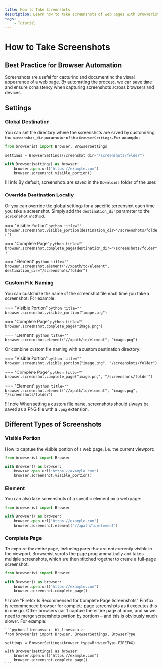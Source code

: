 ```yaml
---
title: How to Take Screenshots
description: Learn how to take screenshots of web pages with Browserist. Capture the visible portion of a web page, a specific element, or the entire page. Includes code examples.
tags:
    - Tutorial
---
```


# How to Take Screenshots
## Best Practice for Browser Automation
Screenshots are useful for capturing and documenting the visual appearance of a web page. By automating the process, we can save time and ensure consistency when capturing screenshots across browsers and devices.

## Settings
### Global Destination
You can set the directory where the screenshots are saved by customizing the `screenshot_dir` parameter of the `BrowserSettings`. For example:

```python linenums="1" hl_lines="3 7"
from browserist import Browser, BrowserSettings

settings = BrowserSettings(screenshot_dir="/screenshots/folder")

with Browser(settings) as browser:
    browser.open.url("https://example.com")
    browser.screenshot.visible_portion()
```

!!! info
    By default, screenshots are saved in the `Downloads` folder of the user.

### Override Destination Locally
Or you can override the global settings for a specific screenshot each time you take a screenshot. Simply add the `destination_dir` parameter to the screenshot method:

=== "Visible Portion"
    ```python title=""
    browser.screenshot.visible_portion(destination_dir="/screenshots/folder")
    ```

=== "Complete Page"
    ```python title=""
    browser.screenshot.complete_page(destination_dir="/screenshots/folder")
    ```

=== "Element"
    ```python title=""
    browser.screenshot.element("//xpath/to/element", destination_dir="/screenshots/folder")
    ```

### Custom File Naming
You can customize the name of the screenshot file each time you take a screenshot. For example:

=== "Visible Portion"
    ```python title=""
    browser.screenshot.visible_portion("image.png")
    ```

=== "Complete Page"
    ```python title=""
    browser.screenshot.complete_page("image.png")
    ```

=== "Element"
    ```python title=""
    browser.screenshot.element("//xpath/to/element", "image.png")
    ```

Or combine custom file naming with a custom destination directory:

=== "Visible Portion"
    ```python title=""
    browser.screenshot.visible_portion("image.png", "/screenshots/folder")
    ```

=== "Complete Page"
    ```python title=""
    browser.screenshot.complete_page("image.png", "/screenshots/folder")
    ```

=== "Element"
    ```python title=""
    browser.screenshot.element("//xpath/to/element", "image.png", "/screenshots/folder")
    ```

!!! note
    When setting a custom file name, screenshots should always be saved as a PNG file with a `.png` extension.

## Different Types of Screenshots
### Visible Portion
How to capture the visible portion of a web page, i.e. the current viewport:

```python linenums="1" hl_lines="5"
from browserist import Browser

with Browser() as browser:
    browser.open.url("https://example.com")
    browser.screenshot.visible_portion()
```

### Element
You can also take screenshots of a specific element on a web page:

```python linenums="1" hl_lines="5"
from browserist import Browser

with Browser() as browser:
    browser.open.url("https://example.com")
    browser.screenshot.element("//xpath/to/element")
```

### Complete Page
To capture the entire page, including parts that are not currently visible in the viewport, Browserist scrolls the page programmatically and takes multiple screenshots, which are then stitched together to create a full-page screenshot:

```python linenums="1" hl_lines="5"
from browserist import Browser

with Browser() as browser:
    browser.open.url("https://example.com")
    browser.screenshot.complete_page()
```

!!! note "Firefox Is Recommended for Complete Page Screenshots"
    Firefox is recommended browser for complete page screenshots as it executes this in one go. Other browsers can't capture the entire page at once, and so we need to merge screenshots portion by portions – and this is obviously much slower. For example:

    ```python linenums="1" hl_lines="3 7"
    from browserist import Browser, BrowserSettings, BrowserType

    settings = BrowserSettings(browser_type=BrowserType.FIREFOX)

    with Browser(settings) as browser:
        browser.open.url("https://example.com")
        browser.screenshot.complete_page()
    ```
